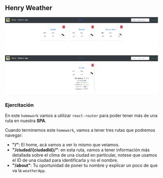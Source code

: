 ## Henry Weather

![imagen 1](/Weather.png)
![imagen2](/Weather1.png)

### Ejercitación

En este `homework` vamos a utilizar `react-router` para poder tener más de una ruta en nuestra **SPA**.

Cuando terminemos este `homework`, vamos a tener tres rutas que podremos navegar:

- **"/"**: El home, acá vamos a ver lo mismo que veiamos.
- **"/ciudad/{ciudadId}/"**: en esta ruta, vamos a tener información más detallada sobre el clima de una ciudad en particular, notese que usamos el ID de una ciudad para identificarla y no el nombre.
- **"/about"**: Tu oportunidad de poner tu nombre y explicar un poco de que va la `weatherApp`.
